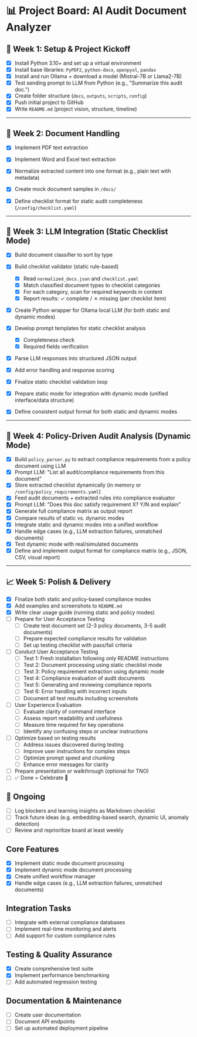 # 📊 Project Board: AI Audit Document Analyzer

## 📅 Week 1: Setup & Project Kickoff

- [x] Install Python 3.10+ and set up a virtual environment
- [x] Install base libraries: `PyPDF2`, `python-docx`, `openpyxl`, `pandas`
- [x] Install and run Ollama + download a model (Mistral-7B or Llama2-7B)
- [x] Test sending prompt to LLM from Python (e.g., "Summarize this audit doc.")
- [x] Create folder structure (`docs`, `outputs`, `scripts`, `config`)
- [x] Push initial project to GitHub
- [x] Write `README.md` (project vision, structure, timeline)

---

## 🧾 Week 2: Document Handling

- [x] Implement PDF text extraction
- [x] Implement Word and Excel text extraction
- [x] Normalize extracted content into one format (e.g., plain text with metadata)
- [x] Create mock document samples in `/docs/`
- [x] Define checklist format for static audit completeness (`/config/checklist.yaml`)


---

## 🧠 Week 3: LLM Integration (Static Checklist Mode)

- [x] Build document classifier to sort by type
- [x] Build checklist validator (static rule-based)
  - [x] Read `normalized_docs.json` and `checklist.yaml`
  - [x] Match classified document types to checklist categories
  - [x] For each category, scan for required keywords in content
  - [x] Report results: ✓ complete / ✗ missing (per checklist item)
- [x] Create Python wrapper for Ollama local LLM (for both static and dynamic modes)
- [x] Develop prompt templates for static checklist analysis
  - [x] Completeness check
  - [x] Required fields verification
- [x] Parse LLM responses into structured JSON output
- [x] Add error handling and response scoring
- [x] Finalize static checklist validation loop
- [x] Prepare static mode for integration with dynamic mode (unified interface/data structure)
- [x] Define consistent output format for both static and dynamic modes


---

## 🧠 Week 4: Policy-Driven Audit Analysis (Dynamic Mode)

- [x] Build `policy_parser.py` to extract compliance requirements from a policy document using LLM
- [x] Prompt LLM: "List all audit/compliance requirements from this document"
- [x] Store extracted checklist dynamically (in memory or `/config/policy_requirements.yaml`)
- [x] Feed audit documents + extracted rules into compliance evaluator
- [x] Prompt LLM: "Does this doc satisfy requirement X? Y/N and explain"
- [x] Generate full compliance matrix as output report
- [x] Compare results of static vs. dynamic modes
- [x] Integrate static and dynamic modes into a unified workflow
- [x] Handle edge cases (e.g., LLM extraction failures, unmatched documents)
- [x] Test dynamic mode with real/simulated documents
- [x] Define and implement output format for compliance matrix (e.g., JSON, CSV, visual report)

---

## 📈 Week 5: Polish & Delivery

- [x] Finalize both static and policy-based compliance modes
- [x] Add examples and screenshots to `README.md`
- [x] Write clear usage guide (running static and policy modes)
- [ ] Prepare for User Acceptance Testing
  - [ ] Create test document set (2-3 policy documents, 3-5 audit documents)
  - [ ] Prepare expected compliance results for validation
  - [ ] Set up testing checklist with pass/fail criteria
- [ ] Conduct User Acceptance Testing
  - [ ] Test 1: Fresh installation following only README instructions
  - [ ] Test 2: Document processing using static checklist mode
  - [ ] Test 3: Policy requirement extraction using dynamic mode
  - [ ] Test 4: Compliance evaluation of audit documents
  - [ ] Test 5: Generating and reviewing compliance reports
  - [ ] Test 6: Error handling with incorrect inputs
  - [ ] Document all test results including screenshots
- [ ] User Experience Evaluation
  - [ ] Evaluate clarity of command interface
  - [ ] Assess report readability and usefulness
  - [ ] Measure time required for key operations
  - [ ] Identify any confusing steps or unclear instructions
- [ ] Optimize based on testing results
  - [ ] Address issues discovered during testing
  - [ ] Improve user instructions for complex steps
  - [ ] Optimize prompt speed and chunking
  - [ ] Enhance error messages for clarity
- [ ] Prepare presentation or walkthrough (optional for TNO)
- [ ] ✅ Done = Celebrate 🎉

## 🔄 Ongoing

- [ ] Log blockers and learning insights as Markdown checklist
- [ ] Track future ideas (e.g. embedding-based search, dynamic UI, anomaly detection)
- [ ] Review and reprioritize board at least weekly

## Core Features
- [x] Implement static mode document processing
- [x] Implement dynamic mode document processing
- [x] Create unified workflow manager
- [x] Handle edge cases (e.g., LLM extraction failures, unmatched documents)

## Integration Tasks
- [ ] Integrate with external compliance databases
- [ ] Implement real-time monitoring and alerts
- [ ] Add support for custom compliance rules

## Testing & Quality Assurance
- [x] Create comprehensive test suite
- [x] Implement performance benchmarking
- [ ] Add automated regression testing

## Documentation & Maintenance
- [ ] Create user documentation
- [ ] Document API endpoints
- [ ] Set up automated deployment pipeline

